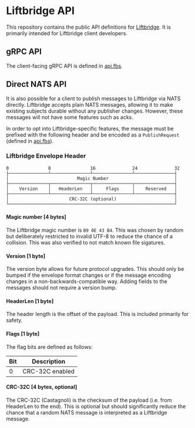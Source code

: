 Liftbridge API
==============

This repository contains the public API definitions for
[Liftbridge](https://github.com/liftbridge-io/liftbridge). It is primarily intended for
Liftbridge client developers.

## gRPC API

The client-facing gRPC API is defined in [api.fbs](api.fbs).

## Direct NATS API

It is also possible for a client to publish messages to Liftbridge via NATS directly.
Liftbridge accepts plain NATS messages, allowing it to make existing subjects durable
without any publisher changes. However, these messages will not have some features such
as acks.

In order to opt into Liftbridge-specific features, the message must be prefixed with the
following header and be encoded as a `PublishRequest` (defined in
[api.fbs](api.fbs)).

### Liftbridge Envelope Header

```
0               8               16              24              32
├───────────────┴───────────────┴───────────────┴───────────────┤
│                          Magic Number                         │
├───────────────┬───────────────┬───────────────┬───────────────┤
│    Version    │   HeaderLen   │     Flags     │    Reserved   │
├───────────────┴───────────────┴───────────────┴───────────────┤
│                       CRC-32C (optional)                      │
└───────────────────────────────────────────────────────────────┘
```


#### Magic number [4 bytes]

The Liftbridge magic number is `B9 0E 43 B4`. This was chosen by random but deliberately
restricted to invalid UTF-8 to reduce the chance of a collision. This was also verified
to not match known file sigatures.

#### Version [1 byte]

The version byte allows for future protocol upgrades. This should only be bumped if the
envelope format changes or if the message encoding changes in a non-backwards-compatible
way. Adding fields to the messages should not require a version bump.

#### HeaderLen [1 byte]

The header length is the offset of the payload. This is included primarily for safety.

#### Flags [1 byte]

The flag bits are defined as follows:

| Bit | Description     |
| --- | --------------- |
| 0   | CRC-32C enabled |

#### CRC-32C [4 bytes, optional]

The CRC-32C (Castagnoli) is the checksum of the payload (i.e. from HeaderLen to the
end). This is optional but should significantly reduce the chance that a random NATS
message is interpreted as a Liftbridge message.
